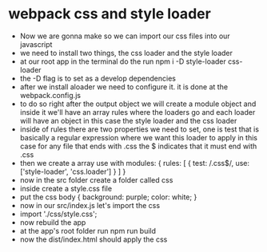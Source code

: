 # webpack css and style loader

- Now we are gonna make so we can import our css files into our javascript
- we need to install two things, the css loader and the style loader
- at our root app in the terminal do the run npm i -D style-loader css-loader
- the -D flag is to set as a develop dependencies
- after we install aloader we need to configure it. it is done at the webpack.config.js
- to do so right after the output object we will create a module object and inside it we'll have an array rules where the loaders go and each loader will have an object in this case the style loader and the css loader
- inside of rules there are two properties we need to set, one is test that is basically a regular expression where we want this loader to apply in this case for any file that ends with .css the $ indicates that it must end with .css
- then we create a array use with
  modules: {
  rules: [
  {
  test: /\.css$/,
  use: ['style-loader', 'css.loader']
  }
  ]
  }
- now in the src folder create a folder called css
- inside create a style.css file
- put the css body { background: purple; color: white; }
- now in our src/index.js let's import the css
- import './css/style.css';
- now rebuild the app
- at the app's root folder run npm run build
- now the dist/index.html should apply the css
